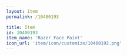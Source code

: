 ```yaml
---
layout: item
permalink: /10400193

title: Item
id: 10400193
item_name: 'Razer Face Paint'
icon_url: 'item/icon/customize/10400192.png'
---
```

